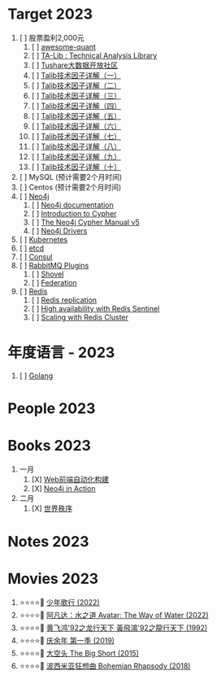# Target 2023

1. [ ] 股票盈利2,000元
    1. [ ] [awesome-quant](https://github.com/wilsonfreitas/awesome-quant)
    1. [ ] [TA-Lib : Technical Analysis Library](https://www.ta-lib.org/function.html)
    1. [ ] [Tushare大数据开放社区](https://tushare.pro/)
    1. [ ] [Talib技术因子详解（一）](https://blog.csdn.net/suiyingy/article/details/118559472)
    1. [ ] [Talib技术因子详解（二）](https://blog.csdn.net/suiyingy/article/details/118629286)
    1. [ ] [Talib技术因子详解（三）](https://blog.csdn.net/suiyingy/article/details/118653036)
    1. [ ] [Talib技术因子详解（四）](https://blog.csdn.net/suiyingy/article/details/118658855)
    1. [ ] [Talib技术因子详解（五）](https://blog.csdn.net/suiyingy/article/details/118661660)
    1. [ ] [Talib技术因子详解（六）](https://blog.csdn.net/suiyingy/article/details/118661696)
    1. [ ] [Talib技术因子详解（七）](https://blog.csdn.net/suiyingy/article/details/118661707)
    1. [ ] [Talib技术因子详解（八）](https://blog.csdn.net/suiyingy/article/details/118661718)
    1. [ ] [Talib技术因子详解（九）](https://blog.csdn.net/suiyingy/article/details/118661746)
    1. [ ] [Talib技术因子详解（十）](https://blog.csdn.net/suiyingy/article/details/118661808)
1. [ ] MySQL (预计需要2个月时间)
1. [ ] Centos (预计需要2个月时间)
1. [ ] [Neo4j](https://neo4j.com/)
    1. [ ] [Neo4j documentation](https://neo4j.com/docs/)
    1. [ ] [Introduction to Cypher](https://neo4j.com/docs/getting-started/current/cypher-intro/)
    1. [ ] [The Neo4j Cypher Manual v5](https://neo4j.com/docs/cypher-manual/current/)
    1. [ ] [Neo4j Drivers](https://neo4j.com/docs/getting-started/current/languages-guides/)
1. [ ] [Kubernetes](https://kubernetes.io/)
1. [ ] [etcd](https://etcd.io/)
1. [ ] [Consul](https://www.consul.io/)
1. [ ] [RabbitMQ Plugins](https://rabbitmq.com/plugins.html)
    1. [ ] [Shovel](https://rabbitmq.com/shovel.html)
    1. [ ] [Federation](https://rabbitmq.com/federation.html)
1. [ ] [Redis](https://redis.io/docs/)
    1. [ ] [Redis replication](https://redis.io/docs/management/replication/)
    1. [ ] [High availability with Redis Sentinel](https://redis.io/docs/management/sentinel/)
    1. [ ] [Scaling with Redis Cluster](https://redis.io/docs/management/scaling/)

# 年度语言 - 2023

1. [ ] [Golang](https://golang.google.cn/)

# People 2023

# Books 2023

1. 一月
    1. [X] [Web前端自动化构建](https://book.douban.com/subject/27153144/)
    1. [X] [Neo4j in Action](https://book.douban.com/subject/20398205/)
1. 二月
    1. [X] [世界秩序](https://book.douban.com/subject/26435040/)

# Notes 2023

# Movies 2023
1. :star::star::star::star::dizzy: [少年歌行 (2022)](https://movie.douban.com/subject/35284451/)
1. :star::star::star::star::dizzy: [阿凡达：水之道 Avatar: The Way of Water (2022)](https://movie.douban.com/subject/4811774/)
1. :star::star::star::star::dizzy: [黄飞鸿'92之龙行天下 黃飛鴻'92之龍行天下 (1992)](https://movie.douban.com/subject/1294549/)
1. :star::star::star::star::dizzy: [庆余年 第一季 (2019)](https://movie.douban.com/subject/25853071/)
1. :star::star::star::star::dizzy: [大空头 The Big Short (2015)](https://movie.douban.com/subject/26303622/)
1. :star::star::star::star::dizzy: [波西米亚狂想曲 Bohemian Rhapsody (2018)](https://movie.douban.com/subject/5300054/)
